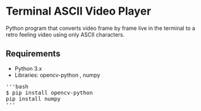 # Terminal ASCII Video Player

Python program that converts video frame by frame live in the terminal
to a retro feeling video using only ASCII characters.

## Requirements
- Python 3.x
- Libraries: opencv-python , numpy

<pre>
'''bash 
$ pip install opencv-python
pip install numpy 
'''</pre>
